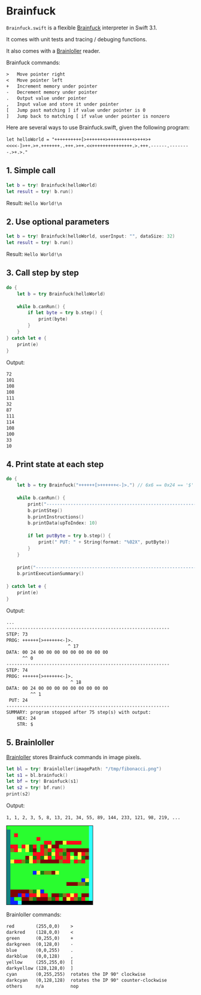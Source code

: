 # Brainfuck

`Brainfuck.swift` is a flexible [Brainfuck](https://esolangs.org/wiki/Brainfuck) interpreter in Swift 3.1.

It comes with unit tests and tracing / debuging functions.

It also comes with a [Brainloller](https://esolangs.org/wiki/Brainloller) reader.

Brainfuck commands:

```
>	Move pointer right
<	Move pointer left
+	Increment memory under pointer
-	Decrement memory under pointer
.	Output value under pointer
,	Input value and store it under pointer
[	Jump past matching ] if value under pointer is 0
]	Jump back to matching [ if value under pointer is nonzero
```

Here are several ways to use Brainfuck.swift, given the following program:

```let helloWorld = "++++++++++[>+++++++>++++++++++>+++>+<<<<-]>++.>+.+++++++..+++.>++.<<+++++++++++++++.>.+++.------.--------.>+.>."```

## 1. Simple call

```Swift
let b = try! Brainfuck(helloWorld)
let result = try! b.run()
```

Result: `Hello World!\n`

## 2. Use optional parameters

```Swift
let b = try! Brainfuck(helloWorld, userInput: "", dataSize: 32)
let result = try! b.run()
```

Result: `Hello World!\n`

## 3. Call step by step

```Swift
do {
    let b = try Brainfuck(helloWorld)
    
    while b.canRun() {
        if let byte = try b.step() {
            print(byte)
        }
    }
} catch let e {
    print(e)
}
```

Output:

```
72
101
108
108
111
32
87
111
114
108
100
33
10
```

## 4. Print state at each step

```Swift
do {
    let b = try Brainfuck("++++++[>++++++<-]>.") // 6x6 == 0x24 == '$'
    
    while b.canRun() {
        print("-------------------------------------------------------------")
        b.printStep()
        b.printInstructions()
        b.printData(upToIndex: 10)
        
        if let putByte = try b.step() {
            print(" PUT: " + String(format: "%02X", putByte))
        }
    }
    
    print("-------------------------------------------------------------")
    b.printExecutionSummary()
    
} catch let e {
    print(e)
}
```

Output:

```
...
-------------------------------------------------------------
STEP: 73
PROG: ++++++[>++++++<-]>.
                       ^ 17
DATA: 00 24 00 00 00 00 00 00 00 00 00
      ^^ 0
-------------------------------------------------------------
STEP: 74
PROG: ++++++[>++++++<-]>.
                        ^ 18
DATA: 00 24 00 00 00 00 00 00 00 00 00
         ^^ 1
 PUT: 24
-------------------------------------------------------------
SUMMARY: program stopped after 75 step(s) with output:
    HEX: 24
    STR: $
```

## 5. Brainloller

[Brainloller](https://esolangs.org/wiki/Brainloller) stores Brainfuck commands in image pixels.

```Swift
let bl = try! Brainloller(imagePath: "/tmp/fibonacci.png")
let s1 = bl.brainfuck()
let bf = try! Brainfuck(s1)
let s2 = try! bf.run()
print(s2)
```

Output:

`1, 1, 2, 3, 5, 8, 13, 21, 34, 55, 89, 144, 233, 121, 98, 219, ...`

<IMG SRC="img/fibonacci_x10.png" BORDER=1>

Brainloller commands:

```
red        (255,0,0)	>
darkred    (128,0,0)	<
green      (0,255,0)	+
darkgreen  (0,128,0)	-
blue       (0,0,255)	.
darkblue   (0,0,128)	,
yellow     (255,255,0)	[
darkyellow (128,128,0)	]
cyan       (0,255,255)	rotates the IP 90° clockwise
darkcyan   (0,128,128)	rotates the IP 90° counter-clockwise
others     n/a          nop
```
